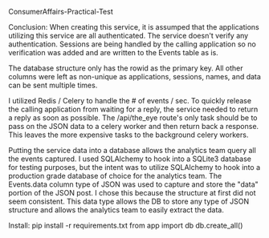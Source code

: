 ConsumerAffairs-Practical-Test

Conclusion:
When creating this service, it is assumped that the applications utilizing this service are all authenticated. The service doesn't verify any authentication.
Sessions are being handled by the calling application so no verification was added and are written to the Events table as is.

The database structure only has the rowid as the primary key. All other columns were left as non-unique as applications, sessions, names, and data can be sent multiple times.

I utilized Redis / Celery to handle the # of events / sec. To quickly release the calling application from waiting for a reply, the service needed to return a reply as soon as possible.
The /api/the_eye route's only task should be to pass on the JSON data to a celery worker and then return back a response. This leaves the more expensive tasks to the background celery workers.

Putting the service data into a database allows the analytics team query all the events captured. I used SQLAlchemy to hook into a SQLite3 database for testing purposes, but the intent was to utilize SQLAlchemy to hook into a production grade database of choice for the analytics team.
The Events.data column type of JSON was used to capture and store the "data" portion of the JSON post. I chose this because the structure at first did not seem consistent. This data type allows the DB to store any type of JSON structure and allows the analytics team to easily extract the data.

Install:
pip install -r requirements.txt
from app import db
db.create_all()
